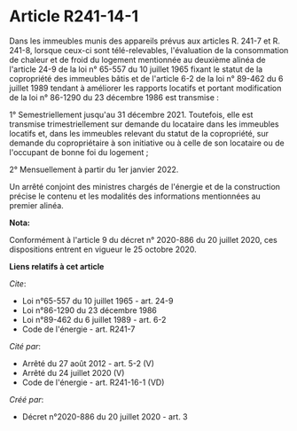 # Article R241-14-1

Dans les immeubles munis des appareils prévus aux articles R. 241-7 et R. 241-8, lorsque ceux-ci sont télé-relevables,
l'évaluation de la consommation de chaleur et de froid du logement mentionnée au deuxième alinéa de l'article 24-9 de la loi
n° 65-557 du 10 juillet 1965 fixant le statut de la copropriété des immeubles bâtis et de l'article 6-2 de la loi n° 89-462
du 6 juillet 1989 tendant à améliorer les rapports locatifs et portant modification de la loi n° 86-1290 du 23 décembre 1986
est transmise : 

1° Semestriellement jusqu'au 31 décembre 2021. Toutefois, elle est transmise trimestriellement sur demande du locataire dans
les immeubles locatifs et, dans les immeubles relevant du statut de la copropriété, sur demande du copropriétaire à son
initiative ou à celle de son locataire ou de l'occupant de bonne foi du logement ; 

2° Mensuellement à partir du 1er janvier 2022. 

Un arrêté conjoint des ministres chargés de l'énergie et de la construction précise le contenu et les modalités des
informations mentionnées au premier alinéa.

**Nota:**

Conformément à l'article 9 du décret n° 2020-886 du 20 juillet 2020, ces dispositions entrent en vigueur le 25 octobre 2020.

**Liens relatifs à cet article**

_Cite_:

  - Loi n°65-557 du 10 juillet 1965 - art. 24-9
  - Loi n°86-1290 du 23 décembre 1986
  - Loi n°89-462 du 6 juillet 1989 - art. 6-2
  - Code de l'énergie - art. R241-7

_Cité par_:

  - Arrêté du 27 août 2012 - art. 5-2 (V)
  - Arrêté du 24 juillet 2020 (V)
  - Code de l'énergie - art. R241-16-1 (VD)

_Créé par_:

  - Décret n°2020-886 du 20 juillet 2020 - art. 3
